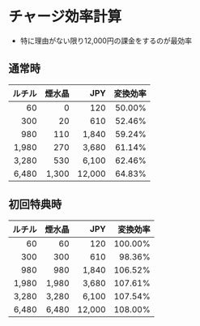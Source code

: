 # チャージ効率計算
* 特に理由がない限り12,000円の課金をするのが最効率

## 通常時

| ルチル | 煙水晶 | JPY | 変換効率 |
| ---: | ---: | ---: | ---: |
| 60 | 0 | 120 | 50.00% |
| 300 | 20 | 610 | 52.46% |
| 980 | 110 | 1,840 | 59.24% |
| 1,980 | 270 | 3,680 | 61.14% |
| 3,280 | 530 | 6,100 | 62.46% |
| 6,480 | 1,300 | 12,000 | 64.83% |

## 初回特典時

| ルチル | 煙水晶 | JPY | 変換効率 |
| ---: | ---: | ---: | ---: |
| 60 | 60 | 120 | 100.00% |
| 300 | 300 | 610 | 98.36% |
| 980 | 980 | 1,840 | 106.52% |
| 1,980 | 1,980 | 3,680 | 107.61% |
| 3,280 | 3,280 | 6,100 | 107.54% |
| 6,480 | 6,480 | 12,000 | 108.00% |

